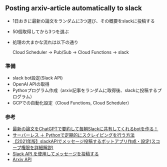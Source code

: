 ## Posting arxiv-article automatically to slack
- 1日おきに最新の論文をランダムに3つ選び、その概要をslackに投稿する
- 50個取得してから3つを選ぶ
- 処理の大まかな流れは以下の通り

    Cloud Scheduler -> Pub/Sub -> Cloud Functions -> slack

### 準備
- slack bot設定(Slack API)
- OpenAI APIの取得
- Pythonプログラム作成（arxiv記事をランダムに取得後、slackに投稿するプログラム）
- GCPでの自動化設定（Cloud Functions, Cloud Scheduler）

### 参考
- [最新の論文をChatGPTで要約して毎朝Slackに共有してくれるbotを作る！](https://zenn.dev/ozushi/articles/ebe3f47bf50a86)
- [サーバーレス ＋ Pythonで定期的にスクレイピングを行う方法](https://gammasoft.jp/blog/schdule-running-python-script-by-serverless/)
- [【2021年版】slackAPIでメッセージ投稿するボットアプリ作成・設定(スコープ権限を詳細解説)](https://auto-worker.com/blog/?p=825#)
- [Slack API を使用してメッセージを投稿する](https://zenn.dev/kou_pg_0131/articles/slack-api-post-message)
- [Arxiv API](https://qiita.com/KMD/items/bd59f2db778dd4bf6ed2)
